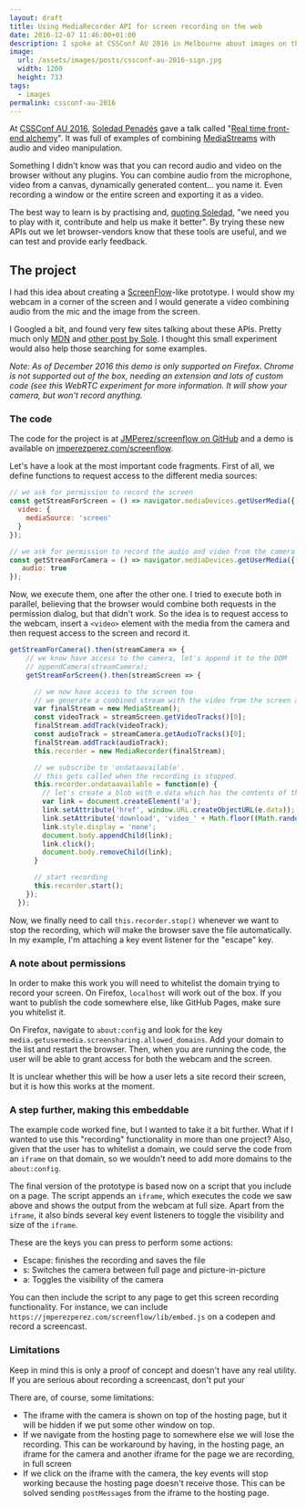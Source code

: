 ```yaml
---
layout: draft
title: Using MediaRecorder API for screen recording on the web
date: 2016-12-07 11:46:00+01:00
description: I spoke at CSSConf AU 2016 in Melbourne about images on the web and what we can do to reduce their impact in our site's performance.
image:
  url: /assets/images/posts/cssconf-au-2016-sign.jpg
  width: 1200
  height: 733
tags:
  - images
permalink: cssconf-au-2016
---
```


At [CSSConf AU 2016](/cssconf-au-2016), [Soledad Penadés](https://soledadpenades.com/) gave a talk called "[Real time front-end alchemy](https://soledadpenades.com/files/t/2016_rtalchemy/)". It was full of examples of combining [MediaStreams](https://developer.mozilla.org/en-US/docs/Web/API/Media_Streams_API) with audio and video manipulation.

Something I didn't know was that you can record audio and video on the browser without any plugins. You can combine audio from the microphone, video from a canvas, dynamically generated content... you name it. Even recording a window or the entire screen and exporting it as a video.

The best way to learn is by practising and, [quoting Soledad](https://soledadpenades.com/files/t/2016_rtalchemy/#65), "we need you to play with it, contribute and help us make it better". By trying these new APIs out we let browser-vendors know that these tools are useful, and we can test and provide early feedback.

## The project

I had this idea about creating a [ScreenFlow](http://www.telestream.net/screenflow/overview.htm)-like prototype. I would show my webcam in a corner of the screen and I would generate a video combining audio from the mic and the image from the screen.

I Googled a bit, and found very few sites talking about these APIs. Pretty much only [MDN](https://developer.mozilla.org/en-US/docs/Web/API/MediaStream_Recording_API) and [other post by Sole](https://hacks.mozilla.org/2016/04/record-almost-everything-in-the-browser-with-mediarecorder/). I thought this small experiment would also help those searching for some examples.

_Note: As of December 2016 this demo is only supported on Firefox. Chrome is not supported out of the box, needing an extension and lots of custom code (see this WebRTC experiment for more information. It will show your camera, but won't record anything._

### The code

The code for the project is at [JMPerez/screenflow on GitHub](https://github.com/JMPerez/screenflow) and a demo is available on [jmperezperez.com/screenflow](https://jmperezperez.com/screenflow/).

Let's have a look at the most important code fragments. First of all, we define functions to request access to the different media sources:

```js
// we ask for permission to record the screen
const getStreamForScreen = () => navigator.mediaDevices.getUserMedia({
  video: {
    mediaSource: 'screen'
  }
});

// we ask for permission to record the audio and video from the camera
const getStreamForCamera = () => navigator.mediaDevices.getUserMedia({
   audio: true
});
```

Now, we execute them, one after the other one. I tried to execute both in parallel, believing that the browser would combine both requests in the permission dialog, but that didn't work. So the idea is to request access to the webcam, insert a `<video>` element with the media from the camera and then request access to the screen and record it.

```js
getStreamForCamera().then(streamCamera => {
    // we know have access to the camera, let's append it to the DOM
    // appendCamera(streamCamera);
    getStreamForScreen().then(streamScreen => {

      // we now have access to the screen too
      // we generate a combined stream with the video from the screen and the audio from the camera
      var finalStream = new MediaStream();
      const videoTrack = streamScreen.getVideoTracks()[0];
      finalStream.addTrack(videoTrack);
      const audioTrack = streamCamera.getAudioTracks()[0];
      finalStream.addTrack(audioTrack);
      this.recorder = new MediaRecorder(finalStream);

      // we subscribe to 'ondataavailable'.
      // this gets called when the recording is stopped.
      this.recorder.ondataavailable = function(e) {
        // let's create a blob with e.data which has the contents of the video in webm
        var link = document.createElement('a');
        link.setAttribute('href', window.URL.createObjectURL(e.data));
        link.setAttribute('download', 'video_' + Math.floor((Math.random() * 999999)) + '.webm');
        link.style.display = 'none';
        document.body.appendChild(link);
        link.click();
        document.body.removeChild(link);
      }

      // start recording
      this.recorder.start();
    });
  });
```

Now, we finally need to call `this.recorder.stop()` whenever we want to stop the recording, which will make the browser save the file automatically. In my example, I'm attaching a key event listener for the "escape" key.

### A note about permissions

In order to make this work you will need to whitelist the domain trying to record your screen. On Firefox, `localhost` will work out of the box. If you want to publish the code somewhere else, like GitHub Pages, make sure you whitelist it.

On Firefox, navigate to `about:config` and look for the key `media.getusermedia.screensharing.allowed_domains`. Add your domain to the list and restart the browser. Then, when you are running the code, the user will be able to grant access for both the webcam and the screen.

It is unclear whether this will be how a user lets a site record their screen, but it is how this works at the moment.

### A step further, making this embeddable

The example code worked fine, but I wanted to take it a bit further. What if I wanted to use this "recording" functionality in more than one project? Also, given that the user has to whitelist a domain, we could serve the code from an `iframe` on that domain, so we wouldn't need to add more domains to the `about:config`.

The final version of the prototype is based now on a script that you include on a page. The script appends an `iframe`, which executes the code we saw above and shows the output from the webcam at full size. Apart from the `iframe`, it also binds several key event listeners to toggle the visibility and size of the `iframe`.

These are the keys you can press to perform some actions:
- Escape: finishes the recording and saves the file
- s: Switches the camera between full page and picture-in-picture
- a: Toggles the visibility of the camera

You can then include the script to any page to get this screen recording functionality. For instance, we can include `https://jmperezperez.com/screenflow/lib/embed.js` on a codepen and record a screencast.

### Limitations

Keep in mind this is only a proof of concept and doesn't have any real utility. If you are serious about recording a screencast, don't put your

There are, of course, some limitations:
- The iframe with the camera is shown on top of the hosting page, but it will be hidden if we put some other window on top.
- If we navigate from the hosting page to somewhere else we will lose the recording. This can be workaround by having, in the hosting page, an iframe for the camera and another iframe for the page we are recording, in full screen
- If we click on the iframe with the camera, the key events will stop working because the hosting page doesn't receive those. This can be solved sending `postMessage`s from the iframe to the hosting page.
